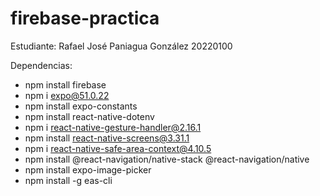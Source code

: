﻿# firebase-practica

Estudiante: Rafael José Paniagua González 20220100

Dependencias:

- npm install firebase
- npm i expo@51.0.22
- npm install expo-constants
- npm install react-native-dotenv
- npm i react-native-gesture-handler@2.16.1
- npm install react-native-screens@3.31.1
- npm i react-native-safe-area-context@4.10.5
- npm install @react-navigation/native-stack @react-navigation/native
- npm install expo-image-picker
- npm install -g eas-cli
